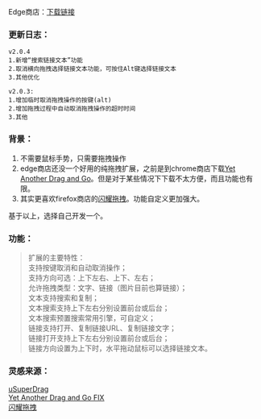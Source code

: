 Edge商店：[下载链接](https://microsoftedge.microsoft.com/addons/detail/nlefalggllbckbaegjonehiokkddgcbn)

### 更新日志：
```
v2.0.4
1.新增“搜索链接文本”功能
2.取消横向拖拽选择链接文本功能，可按住Alt键选择链接文本
3.其他优化

v2.0.3:
1.增加临时取消拖拽操作的按键(alt)
2.增加拖拽过程中自动取消拖拽操作的超时时间
3.其他
```

### 背景：
1. 不需要鼠标手势，只需要拖拽操作
2. edge商店还没一个好用的纯拖拽扩展，之前是到chrome商店下载[Yet Another Drag and Go](https://chrome.google.com/webstore/detail/yet-another-drag-and-go/hnoonkgmmnklbdehoepdjcidhjbncjmi)。但是对于某些情况下下载不太方便，而且功能也有限。
3. 其实更喜欢firefox商店的[闪耀拖拽](https://addons.mozilla.org/zh-CN/firefox/addon/glitterdrag/)。功能自定义更加强大。

基于以上，选择自己开发一个。

### 功能：
> 扩展的主要特性：  
> 支持按键取消和自动取消操作；  
> 支持方向可选：上下左右、上下、左右；  
> 允许拖拽类型：文字、链接（图片目前也算链接）；  
> 文本支持搜索和复制；  
> 文本搜索支持上下左右分别设置前台或后台；  
> 文本搜索预置搜索常用引擎，可自定义；  
> 链接支持打开、复制链接URL、复制链接文字；  
> 链接打开支持上下左右分别设置前台或后台；  
> 链接方向设置为上下时，水平拖动鼠标可以选择链接文本。

### 灵感来源：
[uSuperDrag](https://github.com/iorate/uSuperDrag)  
[Yet Another Drag and Go FIX](https://github.com/jerry74/yadng)  
[闪耀拖拽](https://addons.mozilla.org/zh-CN/firefox/addon/glitterdrag/?src=search)
